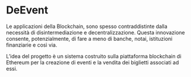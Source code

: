 # DeEvent
Le applicazioni della Blockchain, sono spesso contraddistinte dalla necessità di disintermediazione e decentralizzazione. Questa innovazione consente, potenzialmente, di fare a meno di banche, notai, istituzioni finanziarie e così via. 

L’idea del progetto è un sistema costruito sulla piattaforma blockchain di Ethereum per la creazione di eventi e la vendita dei biglietti associati ad essi.



